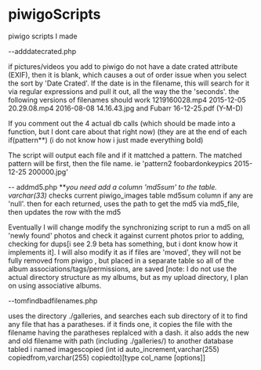 # piwigoScripts

piwigo scripts I made

--adddatecrated.php

if pictures/videos you add to piwigo do not have a date crated attribute (EXIF), then it is blank, which causes a out of order issue when you select the sort by 'Date Crated'.  If the date is in the filename, this will search for it via regular expressions and pull it out, all the way the the 'seconds'.
the following versions of filenames should work  1219160028.mp4  2015-12-05 20.29.08.mp4 2016-08-08 14.16.43.jpg  and Fubarr 16-12-25.pdf (Y-M-D)

If you comment out the 4 actual db calls (which should be made into a function, but I dont care about that right now) (they are at the end of each if(pattern**) (i do not know how i just made everything bold) 

The script will output each file and if it mattched a pattern.  The matched pattern will be first, then the file name.  ie 'pattern2    foobardonkeypics 2015-12-25 200000.jpg'  

-- addmd5.php
***you need add a column 'md5sum' to the table.  varchar(33)* 
checks current piwigo_images table md5sum column if any are 'null'.  then for each returned, uses the path to get the md5 via md5_file, then updates the row with the md5

Eventually I will change modify the synchronizing script to run a md5 on all 'newly found' photos and check it against current photos prior to adding, checking for dups[i see 2.9 beta has something, but i dont know how it implements it].  I will also modify it as if files are 'moved', they will not be fully removed from piwigo , but placed in a separate table so all of the album associations/tags/permissions, are saved [note: I do not use the actual directory structure as my albums, but as my upload directory, I plan on using associative albums.

--tomfindbadfilenames.php

uses the directory ./galleries, and searches each sub directory of it to find any file that has a paratheses.  if it finds one, it copies the file with the filename having the  paratheses replalced with a dash.  it also adds the new and old filename with path (including ./galleries/) to another database tabled i named imagescopied (int id auto_increment,varchar(255) copiedfrom,varchar(255) copiedto)[type col_name [options]]
